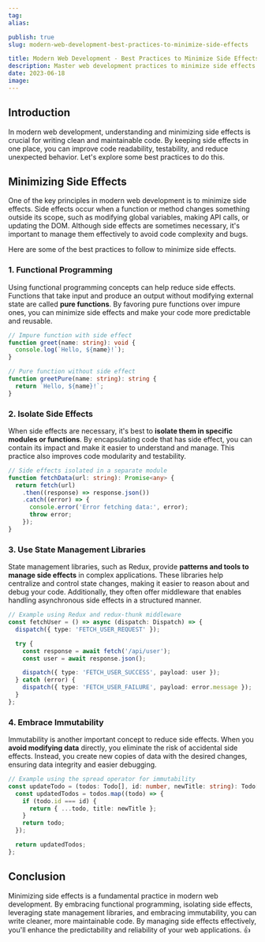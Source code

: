 ```yaml
---
tag:
alias:

publish: true
slug: modern-web-development-best-practices-to-minimize-side-effects

title: Modern Web Development - Best Practices to Minimize Side Effects
description: Master web development practices to minimize side effects. Explore functional programming, isolating side effects, state management, and immutability benefits.
date: 2023-06-18
image:
---
```



## Introduction
In modern web development, understanding and minimizing side effects is crucial for writing clean and maintainable code. By keeping side effects in one place, you can improve code readability, testability, and reduce unexpected behavior. Let's explore some best practices to do this. 

## Minimizing Side Effects
One of the key principles in modern web development is to minimize side effects. Side effects occur when a function or method changes something outside its scope, such as modifying global variables, making API calls, or updating the DOM. Although side effects are sometimes necessary, it's important to manage them effectively to avoid code complexity and bugs.

Here are some of the best practices to follow to minimize side effects.

### 1. Functional Programming
Using functional programming concepts can help reduce side effects. Functions that take input and produce an output without modifying external state are called **pure functions**. By favoring pure functions over impure ones, you can minimize side effects and make your code more predictable and reusable.

```typescript
// Impure function with side effect
function greet(name: string): void {
  console.log(`Hello, ${name}!`);
}

// Pure function without side effect
function greetPure(name: string): string {
  return `Hello, ${name}!`;
}
```

### 2. Isolate Side Effects
When side effects are necessary, it's best to **isolate them in specific modules or functions**. By encapsulating code that has side effect, you can contain its impact and make it easier to understand and manage. This practice also improves code modularity and testability.

```typescript
// Side effects isolated in a separate module
function fetchData(url: string): Promise<any> {
  return fetch(url)
    .then((response) => response.json())
    .catch((error) => {
      console.error('Error fetching data:', error);
      throw error;
    });
}
```

### 3. Use State Management Libraries
State management libraries, such as Redux, provide **patterns and tools to manage side effects** in complex applications. These libraries help centralize and control state changes, making it easier to reason about and debug your code. Additionally, they often offer middleware that enables handling asynchronous side effects in a structured manner.

```typescript
// Example using Redux and redux-thunk middleware
const fetchUser = () => async (dispatch: Dispatch) => {
  dispatch({ type: 'FETCH_USER_REQUEST' });

  try {
    const response = await fetch('/api/user');
    const user = await response.json();

    dispatch({ type: 'FETCH_USER_SUCCESS', payload: user });
  } catch (error) {
    dispatch({ type: 'FETCH_USER_FAILURE', payload: error.message });
  }
};
```

### 4. Embrace Immutability
Immutability is another important concept to reduce side effects. When you **avoid modifying data** directly, you eliminate the risk of accidental side effects. Instead, you create new copies of data with the desired changes, ensuring data integrity and easier debugging.

```typescript
// Example using the spread operator for immutability
const updateTodo = (todos: Todo[], id: number, newTitle: string): Todo[] => {
  const updatedTodos = todos.map((todo) => {
    if (todo.id === id) {
      return { ...todo, title: newTitle };
    }
    return todo;
  });

  return updatedTodos;
};
```

## Conclusion
Minimizing side effects is a fundamental practice in modern web development. By embracing functional programming, isolating side effects, leveraging state management libraries, and embracing immutability, you can write cleaner, more maintainable code. By managing side effects effectively, you'll enhance the predictability and reliability of your web applications. 👍
